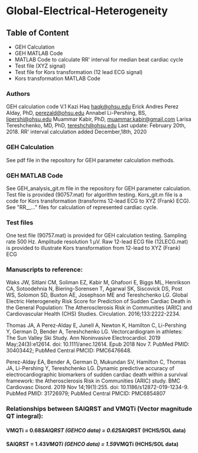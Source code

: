 # Global-Electrical-Heterogeneity

## Table of Content
  - GEH Calculation
  - GEH MATLAB Code
  - MATLAB Code to calculate RR' interval for median beat cardiac cycle
  - Test file (XYZ signal)
  - Test file for Kors transformation (12 lead ECG signal)
  - Kors transformation MATLAB Code
  
### Authors
GEH calculation code V.1
Kazi Haq <haqk@ohsu.edu> 
Erick Andres Perez Alday, PhD, <perezald@ohsu.edu>
Annabel Li-Pershing, BS, <lipershi@ohsu.edu>
Muammar Kabir, PhD, <muammar.kabir@gmail.com>
Larisa Tereshchenko, MD, PhD, <tereshch@ohsu.edu>
Last update: February 20th, 2018. RR' interval calculation added December,18th, 2020
  
### GEH Calculation
See pdf file in the repository for GEH parameter calculation methods.

### GEH MATLAB Code
See GEH_analysis_git.m file in the repository for GEH parameter calculation. Test file is provided (90757.mat) for algorithm testing.
Kors_git.m file is a code for Kors transformation (transforms 12-lead ECG to XYZ (Frank) ECG). See "RR__..." files for calculation of represented cardiac cycle.

### Test files
One test file (90757.mat) is provided for GEH calculation testing. Sampling rate 500 Hz. Amplitude resolution 1 µV.
Raw 12-lead ECG file (12LECG.mat) is provided to illustrate Kors transformation from 12-lead to XYZ (Frank) ECG

### Manuscripts to reference:
Waks JW, Sitlani CM, Soliman EZ, Kabir M, Ghafoori E, Biggs ML, Henrikson CA, Sotoodehnia N, Biering-Sorensen T, Agarwal SK, Siscovick DS, Post WS, Solomon SD, Buxton AE, Josephson ME and Tereshchenko LG. Global Electric Heterogeneity Risk Score for Prediction of Sudden Cardiac Death in the General Population: The Atherosclerosis Risk in Communities (ARIC) and Cardiovascular Health (CHS) Studies. Circulation. 2016;133:2222-2234.

Thomas JA, A Perez-Alday E, Junell A, Newton K, Hamilton C, Li-Pershing Y, German D, Bender A, Tereshchenko LG. Vectorcardiogram in athletes: The Sun Valley Ski Study. Ann Noninvasive Electrocardiol. 2019 May;24(3):e12614. doi: 10.1111/anec.12614. Epub 2018 Nov 7. PubMed PMID: 30403442; PubMed Central PMCID: PMC6476648.

Perez-Alday EA, Bender A, German D, Mukundan SV, Hamilton C, Thomas JA, Li-Pershing Y, Tereshchenko LG. Dynamic predictive accuracy of electrocardiographic biomarkers of sudden cardiac death within a survival framework: the Atherosclerosis Risk in Communities (ARIC) study. BMC Cardiovasc Disord. 2019 Nov 14;19(1):255. doi: 10.1186/s12872-019-1234-9. PubMed PMID: 31726979; PubMed Central PMCID: PMC6854807

### Relationships between SAIQRST and VMQTi (Vector magnitude QT integral):
#### VMQTi = 0.68*SAIQRST (GEHCO data) = 0.62*SAIQRST (HCHS/SOL data)
#### SAIQRST = 1.43*VMQTi (GEHCO data) = 1.59*VMQTi (HCHS/SOL data) 

